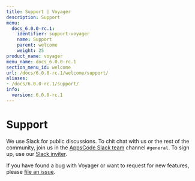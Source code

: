 ```yaml
---
title: Support | Voyager
description: Support
menu:
  docs_6.0.0-rc.1:
    identifier: support-voyager
    name: Support
    parent: welcome
    weight: 25
product_name: voyager
menu_name: docs_6.0.0-rc.1
section_menu_id: welcome
url: /docs/6.0.0-rc.1/welcome/support/
aliases:
- /docs/6.0.0-rc.1/support/
info:
  version: 6.0.0-rc.1
---
```


# Support

We use Slack for public discussions. To chit chat with us or the rest of the community, join us in the [AppsCode Slack team](https://appscode.slack.com/messages/C0XQFLGRM/details/) channel `#general`. To sign up, use our [Slack inviter](https://slack.appscode.com/).

If you have found a bug with Voyager or want to request for new features, please [file an issue](https://github.com/appscode/voyager/issues/new).
